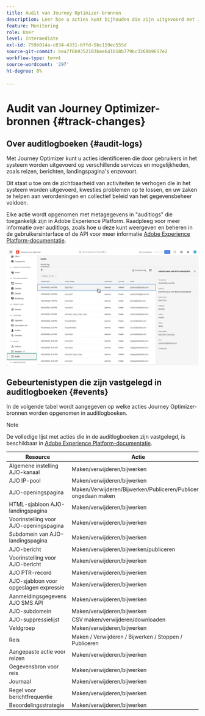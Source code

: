 ```yaml
---
title: Audit van Journey Optimizer-bronnen
description: Leer hoe u acties kunt bijhouden die zijn uitgevoerd met Journey Optimizer-bronnen.
feature: Monitoring
role: User
level: Intermediate
exl-id: 759b014a-c834-4331-bffd-5bc159ec555d
source-git-commit: bea7f6b9352103bee641b18b779bc3269b9657e2
workflow-type: tm+mt
source-wordcount: '297'
ht-degree: 0%

---
```


# Audit van Journey Optimizer-bronnen {#track-changes}

## Over auditlogboeken {#audit-logs}

Met Journey Optimizer kunt u acties identificeren die door gebruikers in het systeem worden uitgevoerd op verschillende services en mogelijkheden, zoals reizen, berichten, landingspagina&#39;s enzovoort.

Dit staat u toe om de zichtbaarheid van activiteiten te verhogen die in het systeem worden uitgevoerd, kwesties problemen op te lossen, en uw zaken te helpen aan verordeningen en collectief beleid van het gegevensbeheer voldoen.

Elke actie wordt opgenomen met metagegevens in &quot;auditlogs&quot; die toegankelijk zijn in Adobe Experience Platform. Raadpleeg voor meer informatie over auditlogs, zoals hoe u deze kunt weergeven en beheren in de gebruikersinterface of de API voor meer informatie [Adobe Experience Platform-documentatie](https://experienceleague.adobe.com/docs/experience-platform/landing/governance-privacy-security/audit-logs/overview.html).

![](assets/audit-logs.png)

## Gebeurtenistypen die zijn vastgelegd in auditlogboeken {#events}

In de volgende tabel wordt aangegeven op welke acties Journey Optimizer-bronnen worden opgenomen in auditlogboeken.

>[!NOTE]
>
>De volledige lijst met acties die in de auditlogboeken zijn vastgelegd, is beschikbaar in [Adobe Experience Platform-documentatie](https://experienceleague.adobe.com/docs/experience-platform/landing/governance-privacy-security/audit-logs/overview.html#category).

| Resource | Actie |
|-----------|------------------|
| Algemene instelling AJO-kanaal | Maken/verwijderen/bijwerken |
| AJO IP-pool | Maken/verwijderen/bijwerken |
| AJO-openingspagina | Maken/Verwijderen/Bijwerken/Publiceren/Publiceren ongedaan maken |
| HTML-sjabloon AJO-landingspagina | Maken/verwijderen/bijwerken |
| Voorinstelling voor AJO-openingspagina | Maken/verwijderen/bijwerken |
| Subdomein van AJO-landingspagina | Maken/verwijderen/bijwerken |
| AJO-bericht | Maken/verwijderen/bijwerken/publiceren |
| Voorinstelling voor AJO-bericht | Maken/verwijderen/bijwerken |
| AJO PTR-record | Maken/verwijderen/bijwerken |
| AJO-sjabloon voor opgeslagen expressie | Maken/verwijderen/bijwerken |
| Aanmeldingsgegevens AJO SMS API | Maken/verwijderen/bijwerken |
| AJO-subdomein | Maken/verwijderen/bijwerken |
| AJO-suppressielijst | CSV maken/verwijderen/downloaden |
| Veldgroep | Maken/verwijderen/bijwerken |
| Reis | Maken / Verwijderen / Bijwerken / Stoppen / Publiceren |
| Aangepaste actie voor reizen | Maken/verwijderen/bijwerken |
| Gegevensbron voor reis | Maken/verwijderen/bijwerken |
| Journaal | Maken/verwijderen/bijwerken |
| Regel voor berichtfrequentie | Maken/verwijderen/bijwerken |
| Beoordelingsstrategie | Maken/verwijderen/bijwerken |
